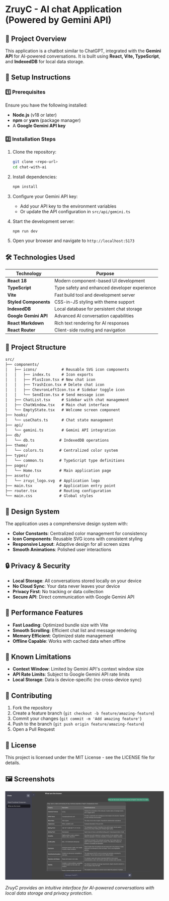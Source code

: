 # ZruyC - AI chat Application (Powered by Gemini API)

## 📌 Project Overview
This application is a chatbot similar to ChatGPT, integrated with the **Gemini API** for AI-powered conversations. It is built using **React, Vite, TypeScript**, and **IndexedDB** for local data storage.

## 🚀 Setup Instructions

### 1️⃣ Prerequisites
Ensure you have the following installed:
- **Node.js** (v18 or later)
- **npm** or **yarn** (package manager)
- A **Google Gemini API key**

### 2️⃣ Installation Steps

1. Clone the repository:
   ```sh
   git clone <repo-url>
   cd chat-with-ai
   ```

2. Install dependencies:
   ```sh
   npm install
   ```

3. Configure your Gemini API key:
   - Add your API key to the environment variables
   - Or update the API configuration in `src/api/gemini.ts`


4. Start the development server:
   ```sh
   npm run dev
   ```

5. Open your browser and navigate to `http://localhost:5173`

## 🛠️ Technologies Used

| **Technology**      | **Purpose** |
|---------------------|------------|
| **React 18**        | Modern component-based UI development |
| **TypeScript**      | Type safety and enhanced developer experience |
| **Vite**            | Fast build tool and development server |
| **Styled Components** | CSS-in-JS styling with theme support |
| **IndexedDB**       | Local database for persistent chat storage |
| **Google Gemini API** | Advanced AI conversation capabilities |
| **React Markdown**  | Rich text rendering for AI responses |
| **React Router**    | Client-side routing and navigation |

## 🎯 Project Structure

```
src/
├── components/
│   ├── icons/           # Reusable SVG icon components
│   │   ├── index.ts     # Icon exports
│   │   ├── PlusIcon.tsx # New chat icon
│   │   ├── TrashIcon.tsx # Delete chat icon
│   │   ├── ChevronLeftIcon.tsx # Sidebar toggle icon
│   │   └── SendIcon.tsx # Send message icon
│   ├── ChatList.tsx     # Sidebar with chat management
│   ├── ChatWindow.tsx   # Main chat interface
│   └── EmptyState.tsx   # Welcome screen component
├── hooks/
│   └── useChats.ts      # Chat state management
├── api/
│   └── gemini.ts        # Gemini API integration
├── db/
│   └── db.ts           # IndexedDB operations
├── theme/
│   └── colors.ts       # Centralized color system
├── types/
│   └── common.ts       # TypeScript type definitions
├── pages/
│   └── Home.tsx        # Main application page
├── assets/
│   └── zruyc_logo.svg  # Application logo
├── main.tsx            # Application entry point
├── router.tsx          # Routing configuration
└── main.css            # Global styles
```

## 🎨 Design System

The application uses a comprehensive design system with:

- **Color Constants**: Centralized color management for consistency
- **Icon Components**: Reusable SVG icons with consistent styling
- **Responsive Layout**: Adaptive design for all screen sizes
- **Smooth Animations**: Polished user interactions

## 🔒 Privacy & Security

- **Local Storage**: All conversations stored locally on your device
- **No Cloud Sync**: Your data never leaves your device
- **Privacy First**: No tracking or data collection
- **Secure API**: Direct communication with Google Gemini API

## 🚀 Performance Features

- **Fast Loading**: Optimized bundle size with Vite
- **Smooth Scrolling**: Efficient chat list and message rendering
- **Memory Efficient**: Optimized state management
- **Offline Capable**: Works with cached data when offline

## 🐛 Known Limitations

- **Context Window**: Limited by Gemini API's context window size
- **API Rate Limits**: Subject to Google Gemini API rate limits
- **Local Storage**: Data is device-specific (no cross-device sync)

## 🤝 Contributing

1. Fork the repository
2. Create a feature branch (`git checkout -b feature/amazing-feature`)
3. Commit your changes (`git commit -m 'Add amazing feature'`)
4. Push to the branch (`git push origin feature/amazing-feature`)
5. Open a Pull Request

## 📝 License

This project is licensed under the MIT License - see the LICENSE file for details.

## 🖼️ Screenshots

![ChatAI Interface](screenshots/screenshot.png)

*ZruyC provides an intuitive interface for AI-powered conversations with local data storage and privacy protection.*
